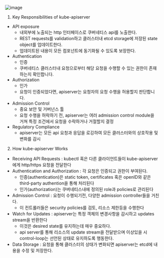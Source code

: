 ![image](https://github.com/user-attachments/assets/f8f070a6-4244-4e71-83c4-912fdef3bec8)

1. Key Responsibilities of kube-apiserver
- API exposure
  - 내외부에 노출되는 http 인터페이스로 쿠버네티스 api를 노출한다.
  - REST requests를 validation하고 클러스터내 etcd storage에 저장된 state object를 업데이트한다.
  - 업데이트된 내용이 모든 컴포넌트에 동기화될 수 있도록 보장한다.
- Authentication
  - 인증
  - 쿠버네티스 클러스터내 요청으로부터 해당 요청을 수행할 수 있는 권한이 존재하는지 확인합니다.
- Authorization
  - 인가
  - 요청이 인증되었다면, apiserver는 요청자의 요청 수행을 허용할지 판단합니다.
- Admission Control
  - 중요 보안 및 거버넌스 툴
  - 요청 수행을 허락하기 전, apiserver는 여러 admission control module을 거쳐 특정 조건에서 요청을 수락하거나 거절할지 결정
- Regulatory Compliance
  - apiserver는 모든 api 요청과 응답을 로깅하여 모든 클러스터와의 상호작용 및 변화를 감시


2. How kube-apiserver Works
- Receiving API Requests : kubectl 혹은 다른 클라이언트들이 kube-apiserver에게 http/https 요청을 전달한다
- Authentication and Authorization : 각 요청은 인증되고 권한이 부여된다.
  - 인증(authentication)은 static token, certificates 혹은 openID와 같은 third-party authention을 통해 처리된다
  - 인가(authorization)는 쿠버네티스내에 정의된 role과 policies로 관리된다
- Admission Control : 요청이 수행되기전, 다양한 admission controller들을 거친다.
  - 이 컨트롤러들은 security policies를 검토, 리소스 제한등을 수행한다
- Watch for Updates : apiserver는 특정 객체의 변경사항을 감시하고 updates stream을 반환한다
  - 이것은 desired state를 유지하는데 매우 중요하다.
  - api server를 통해 리소스의 update stream을 전달받으며 이상있을 시 control-loop는 선언된 상태로 유지하도록 행동한다.
- Data Storage : 요청을 통해 클러스터의 상태가 변화되면 apiserver는 etcd에 내용을 수정 및 저장한다.
